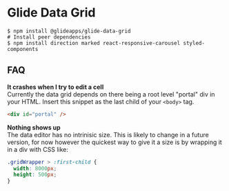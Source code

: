 # Glide Data Grid

```shell
$ npm install @glideapps/glide-data-grid
# Install peer dependencies
$ npm install direction marked react-responsive-carousel styled-components
```

## FAQ

**It crashes when I try to edit a cell**  
Currently the data grid depends on there being a root level "portal" div in your HTML. Insert this snippet as the last child of your `<body>` tag.

```HTML
<div id="portal" />
```

**Nothing shows up**  
The data editor has no intrinisic size. This is likely to change in a future version, for now however the quickest way to give it a size is by wrapping it in a div with CSS like:

```CSS
.gridWrapper > :first-child {
  width: 8000px;
  height: 500px;
}
```
